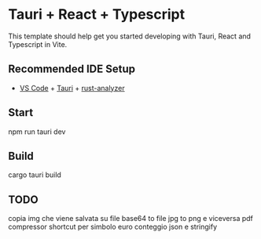 # Tauri + React + Typescript

This template should help get you started developing with Tauri, React and Typescript in Vite.

## Recommended IDE Setup

- [VS Code](https://code.visualstudio.com/) + [Tauri](https://marketplace.visualstudio.com/items?itemName=tauri-apps.tauri-vscode) + [rust-analyzer](https://marketplace.visualstudio.com/items?itemName=rust-lang.rust-analyzer)

## Start

npm run tauri dev

## Build

cargo tauri build

## TODO

copia img che viene salvata su file
base64 to file
jpg to png e viceversa
pdf compressor
shortcut per simbolo euro
conteggio json e stringify

